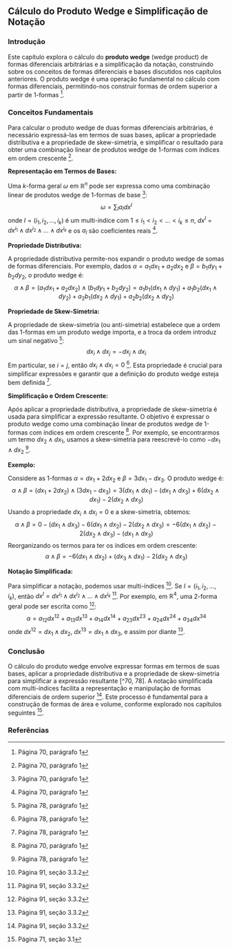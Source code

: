 ## Cálculo do Produto Wedge e Simplificação de Notação

### Introdução
Este capítulo explora o cálculo do **produto wedge** (wedge product) de formas diferenciais arbitrárias e a simplificação da notação, construindo sobre os conceitos de formas diferenciais e bases discutidos nos capítulos anteriores. O produto wedge é uma operação fundamental no cálculo com formas diferenciais, permitindo-nos construir formas de ordem superior a partir de 1-formas [^70].

### Conceitos Fundamentais

Para calcular o produto wedge de duas formas diferenciais arbitrárias, é necessário expressá-las em termos de suas bases, aplicar a propriedade distributiva e a propriedade de skew-simetria, e simplificar o resultado para obter uma combinação linear de produtos wedge de 1-formas com índices em ordem crescente [^70].

**Representação em Termos de Bases:**

Uma *k*-forma geral $\omega$ em $\mathbb{R}^n$ pode ser expressa como uma combinação linear de produtos wedge de 1-formas de base [^70]:
$$\omega = \sum_{I} a_I dx^I$$
onde $I = (i_1, i_2, ..., i_k)$ é um multi-índice com $1 \leq i_1 < i_2 < ... < i_k \leq n$, $dx^I = dx^{i_1} \wedge dx^{i_2} \wedge ... \wedge dx^{i_k}$ e os $a_I$ são coeficientes reais [^70].

**Propriedade Distributiva:**

A propriedade distributiva permite-nos expandir o produto wedge de somas de formas diferenciais. Por exemplo, dados $\alpha = a_1 dx_1 + a_2 dx_2$ e $\beta = b_1 dy_1 + b_2 dy_2$, o produto wedge é:
$$\alpha \wedge \beta = (a_1 dx_1 + a_2 dx_2) \wedge (b_1 dy_1 + b_2 dy_2) = a_1 b_1 (dx_1 \wedge dy_1) + a_1 b_2 (dx_1 \wedge dy_2) + a_2 b_1 (dx_2 \wedge dy_1) + a_2 b_2 (dx_2 \wedge dy_2)$$

**Propriedade de Skew-Simetria:**

A propriedade de skew-simetria (ou anti-simetria) estabelece que a ordem das 1-formas em um produto wedge importa, e a troca da ordem introduz um sinal negativo [^78]:
$$dx_i \wedge dx_j = -dx_j \wedge dx_i$$
Em particular, se $i = j$, então $dx_i \wedge dx_i = 0$ [^78]. Esta propriedade é crucial para simplificar expressões e garantir que a definição do produto wedge esteja bem definida [^78].

**Simplificação e Ordem Crescente:**

Após aplicar a propriedade distributiva, a propriedade de skew-simetria é usada para simplificar a expressão resultante. O objetivo é expressar o produto wedge como uma combinação linear de produtos wedge de 1-formas com índices em ordem crescente [^70]. Por exemplo, se encontrarmos um termo $dx_2 \wedge dx_1$, usamos a skew-simetria para reescrevê-lo como $-dx_1 \wedge dx_2$ [^78].

**Exemplo:**

Considere as 1-formas $\alpha = dx_1 + 2dx_2$ e $\beta = 3dx_1 - dx_3$. O produto wedge é:
$$\alpha \wedge \beta = (dx_1 + 2dx_2) \wedge (3dx_1 - dx_3) = 3(dx_1 \wedge dx_1) - (dx_1 \wedge dx_3) + 6(dx_2 \wedge dx_1) - 2(dx_2 \wedge dx_3)$$
Usando a propriedade $dx_i \wedge dx_i = 0$ e a skew-simetria, obtemos:
$$\alpha \wedge \beta = 0 - (dx_1 \wedge dx_3) - 6(dx_1 \wedge dx_2) - 2(dx_2 \wedge dx_3) = -6(dx_1 \wedge dx_2) - 2(dx_2 \wedge dx_3) - (dx_1 \wedge dx_3)$$
Reorganizando os termos para ter os índices em ordem crescente:
$$\alpha \wedge \beta = -6(dx_1 \wedge dx_2) + (dx_3 \wedge dx_1) - 2(dx_2 \wedge dx_3)$$

**Notação Simplificada:**

Para simplificar a notação, podemos usar multi-índices [^91]. Se $I = (i_1, i_2, ..., i_k)$, então $dx^I = dx^{i_1} \wedge dx^{i_2} \wedge ... \wedge dx^{i_k}$ [^91]. Por exemplo, em $\mathbb{R}^4$, uma 2-forma geral pode ser escrita como [^91]:
$$\alpha = a_{12}dx^{12} + a_{13}dx^{13} + a_{14}dx^{14} + a_{23}dx^{23} + a_{24}dx^{24} + a_{34}dx^{34}$$
onde $dx^{12} = dx_1 \wedge dx_2$, $dx^{13} = dx_1 \wedge dx_3$, e assim por diante [^91].

### Conclusão
O cálculo do produto wedge envolve expressar formas em termos de suas bases, aplicar a propriedade distributiva e a propriedade de skew-simetria para simplificar a expressão resultante [^70, 78]. A notação simplificada com multi-índices facilita a representação e manipulação de formas diferenciais de ordem superior [^91]. Este processo é fundamental para a construção de formas de área e volume, conforme explorado nos capítulos seguintes [^71].

### Referências
[^70]: Página 70, parágrafo 1
[^71]: Página 71, seção 3.1
[^78]: Página 78, parágrafo 1
[^91]: Página 91, seção 3.3.2
<!-- END -->
